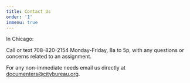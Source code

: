 ```yaml
---
title: Contact Us
order: '1'
inmenu: true
---
```

In Chicago:

Call or text 708-820-2154 Monday-Friday, 8a to 5p, with any questions or concerns related to an assignment. 

For any non-immediate needs email us directly at documenters@citybureau.org.
